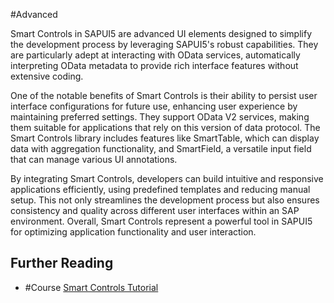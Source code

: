 #Advanced 

Smart Controls in SAPUI5 are advanced UI elements designed to simplify the development process by leveraging SAPUI5's robust capabilities. They are particularly adept at interacting with OData services, automatically interpreting OData metadata to provide rich interface features without extensive coding.

One of the notable benefits of Smart Controls is their ability to persist user interface configurations for future use, enhancing user experience by maintaining preferred settings. They support OData V2 services, making them suitable for applications that rely on this version of data protocol. The Smart Controls library includes features like SmartTable, which can display data with aggregation functionality, and SmartField, a versatile input field that can manage various UI annotations.

By integrating Smart Controls, developers can build intuitive and responsive applications efficiently, using predefined templates and reducing manual setup. This not only streamlines the development process but also ensures consistency and quality across different user interfaces within an SAP environment. Overall, Smart Controls represent a powerful tool in SAPUI5 for optimizing application functionality and user interaction.
## Further Reading

- #Course [Smart Controls Tutorial](https://sapui5.hana.ondemand.com/#/topic/64bde9a8879d4f418e2849f7285dd757)